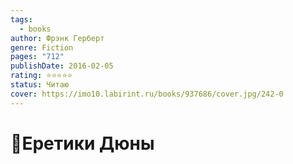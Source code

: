 ```yaml
---
tags:
  - books
author: Фрэнк Герберт
genre: Fiction
pages: "712"
publishDate: 2016-02-05
rating: ⭐⭐⭐⭐⭐
status: Читаю
cover: https://imo10.labirint.ru/books/937686/cover.jpg/242-0
---
```

# 📔Еретики Дюны